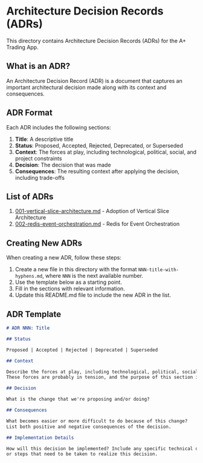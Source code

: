 # Architecture Decision Records (ADRs)

This directory contains Architecture Decision Records (ADRs) for the A+ Trading App.

## What is an ADR?

An Architecture Decision Record (ADR) is a document that captures an important architectural decision made along with its context and consequences.

## ADR Format

Each ADR includes the following sections:

1. **Title**: A descriptive title
2. **Status**: Proposed, Accepted, Rejected, Deprecated, or Superseded
3. **Context**: The forces at play, including technological, political, social, and project constraints
4. **Decision**: The decision that was made
5. **Consequences**: The resulting context after applying the decision, including trade-offs

## List of ADRs

1. [001-vertical-slice-architecture.md](001-vertical-slice-architecture.md) - Adoption of Vertical Slice Architecture
2. [002-redis-event-orchestration.md](002-redis-event-orchestration.md) - Redis for Event Orchestration

## Creating New ADRs

When creating a new ADR, follow these steps:

1. Create a new file in this directory with the format `NNN-title-with-hyphens.md`, where `NNN` is the next available number.
2. Use the template below as a starting point.
3. Fill in the sections with relevant information.
4. Update this README.md file to include the new ADR in the list.

## ADR Template

```markdown
# ADR NNN: Title

## Status

Proposed | Accepted | Rejected | Deprecated | Superseded

## Context

Describe the forces at play, including technological, political, social, and project constraints.
These forces are probably in tension, and the purpose of this section is to describe them.

## Decision

What is the change that we're proposing and/or doing?

## Consequences

What becomes easier or more difficult to do because of this change?
List both positive and negative consequences of the decision.

## Implementation Details

How will this decision be implemented? Include any specific technical details
or steps that need to be taken to realize this decision.
```